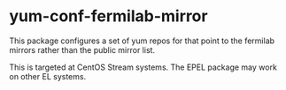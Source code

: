 # yum-conf-fermilab-mirror

This package configures a set of yum repos for that point to the fermilab mirrors rather than the public mirror list.

This is targeted at CentOS Stream systems.  The EPEL package may work on other EL systems.

